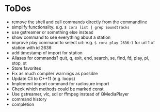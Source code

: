 ToDos
======

* remove the shell and call commands directly from the commandline
* simplify functionality. e.g. `$ cora list | grep Soundtracks`
* use gstreamer or something else instead
* show command to see everything about a station
* improve play command to select url: e.g. `$ cora play 2636:1` for url 1 of station with id 2636
* add timestamp of import for station
* Aliases for commands? quit, q, exit, end, search, se, find, fd, play, pl, stop, st
* Store favorites
* Fix as much compiler warnings as possible
* Update Cli to C++11 (e.g. loops)
* Implement import command for radiosure import
* Check which methods could be marked const
* Use gstreamer, vlc, sdl or ffmpeg instead of QMediaPlayer
* command history
* completion
